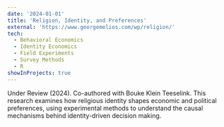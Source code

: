 ```yaml
---
date: '2024-01-01'
title: 'Religion, Identity, and Preferences'
external: 'https://www.georgemelios.com/wp/religion/'
tech:
  - Behavioral Economics
  - Identity Economics
  - Field Experiments
  - Survey Methods
  - R
showInProjects: true
---
```


Under Review (2024). Co-authored with Bouke Klein Teeselink. This research examines how religious identity shapes economic and political preferences, using experimental methods to understand the causal mechanisms behind identity-driven decision making.
